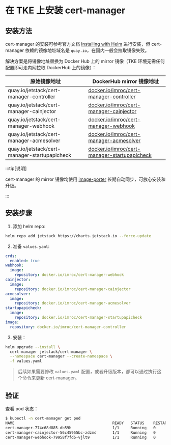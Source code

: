 # 在 TKE 上安装 cert-manager

## 安装方法

cert-manager 的安装可参考官方文档 [Installing with Helm](https://cert-manager.io/docs/installation/helm/) 进行安装，但 cert-manager 依赖的镜像地址域名是 `quay.io`，在国内一般会拉取镜像失败。

解决方案是将镜像地址替换为 Docker Hub 上的 mirror 镜像（TKE 环境无需任何配置即可走内网拉取 DockerHub 上的镜像）：

| 原始镜像地址                                  | DockerHub mirror 镜像地址                                                                                                                      |
| --------------------------------------------- | ---------------------------------------------------------------------------------------------------------------------------------------------- |
| quay.io/jetstack/cert-manager-controller      | [docker.io/imroc/cert-manager-controller](https://hub.docker.com/repository/docker/imroc/cert-manager-controller/tags?ordering=name)           |
| quay.io/jetstack/cert-manager-cainjector      | [docker.io/imroc/cert-manager-cainjector](https://hub.docker.com/repository/docker/imroc/cert-manager-cainjector/tags?ordering=name)           |
| quay.io/jetstack/cert-manager-webhook         | [docker.io/imroc/cert-manager-webhook](https://hub.docker.com/repository/docker/imroc/cert-manager-webhook/tags?ordering=name)                 |
| quay.io/jetstack/cert-manager-acmesolver      | [docker.io/imroc/cert-manager-acmesolver](https://hub.docker.com/repository/docker/imroc/cert-manager-acmesolver/tags?ordering=name)           |
| quay.io/jetstack/cert-manager-startupapicheck | [docker.io/imroc/cert-manager-startupapicheck](https://hub.docker.com/repository/docker/imroc/cert-manager-startupapicheck/tags?ordering=name) |

:::tip[说明]

cert-manager 的 mirror 镜像均使用 [image-porter](https://github.com/imroc/image-porter) 长期自动同步，可放心安装和升级。

:::

## 安装步骤

1. 添加 helm repo:

```bash
helm repo add jetstack https://charts.jetstack.io --force-update
```

2. 准备 `values.yaml`:

```yaml showLineNumbers title="values.yaml"
crds:
  enabled: true
webhook:
  image:
    repository: docker.io/imroc/cert-manager-webhook
cainjector:
  image:
    repository: docker.io/imroc/cert-manager-cainjector
acmesolver:
  image:
    repository: docker.io/imroc/cert-manager-acmesolver
startupapicheck:
  image:
    repository: docker.io/imroc/cert-manager-startupapicheck
image:
  repository: docker.io/imroc/cert-manager-controller
```

3. 安装：

```bash
helm upgrade --install \
  cert-manager jetstack/cert-manager \
  --namespace cert-manager --create-namespace \
  -f values.yaml
```

> 后续如果需要修改 `values.yaml` 配置，或者升级版本，都可以通过执行这个命令来更新 cert-manager。

## 验证

查看 pod 状态：

```bash
$ kubectl -n cert-manager get pod
NAME                                           READY   STATUS    RESTARTS   AGE
cert-manager-774c68d885-db59h                  1/1     Running   0          23s
cert-manager-cainjector-56c45955bc-zdzmd       1/1     Running   0          23s
cert-manager-webhook-79958f7fd5-vjlt9          1/1     Running   0          23s
```
